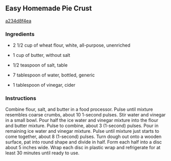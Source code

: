 ## Easy Homemade Pie Crust

[a234d8f4ea](http://allrecipes.com/recipe/easy-homemade-pie-crust/)

### Ingredients

 - 2 1/2 cup of wheat flour, white, all-purpose, unenriched

 - 1 cup of butter, without salt

 - 1/2 teaspoon of salt, table

 - 7 tablespoon of water, bottled, generic

 - 1 tablespoon of vinegar, cider

### Instructions

Combine flour, salt, and butter in a food processor. Pulse until mixture resembles coarse crumbs, about 10 1-second pulses. Stir water and vinegar in a small bowl. Pour half the ice water and vinegar mixture into the flour and butter mixture. Pulse to combine, about 3 (1-second) pulses. Pour in remaining ice water and vinegar mixture. Pulse until mixture just starts to come together, about 8 (1-second) pulses. Turn dough out onto a wooden surface, pat into round shape and divide in half. Form each half into a disc about 5 inches wide. Wrap each disc in plastic wrap and refrigerate for at least 30 minutes until ready to use.